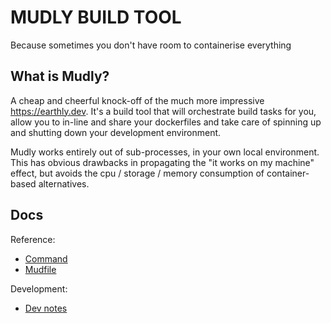 # MUDLY BUILD TOOL

Because sometimes you don't have room to containerise everything

## What is Mudly?

A cheap and cheerful knock-off of the much more impressive https://earthly.dev. It's a build tool that will orchestrate build tasks for you, allow you to in-line and share your dockerfiles and take care of spinning up and shutting down your development environment.

Mudly works entirely out of sub-processes, in your own local environment. This has obvious drawbacks in propagating the "it works on my machine" effect, but avoids the cpu / storage / memory consumption of container-based alternatives.

## Docs

Reference:
- [Command](./docs/command-reference.md)
- [Mudfile](./docs/mudfile-reference.md)

Development:
- [Dev notes](./docs/dev-notes.md)